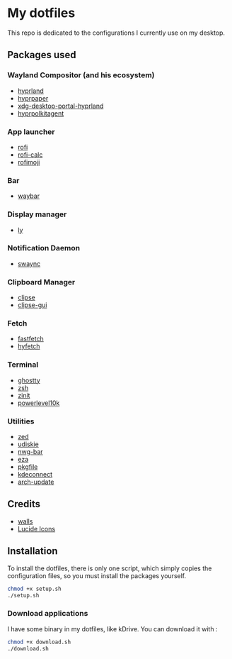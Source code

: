 # My dotfiles
This repo is dedicated to the configurations I currently use on my desktop.

## Packages used
### Wayland Compositor (and his ecosystem)
- [hyprland](https://archlinux.org/packages/extra/x86_64/hyprland/)
- [hyprpaper](https://archlinux.org/packages/extra/x86_64/hyprpaper/)
- [xdg-desktop-portal-hyprland](https://archlinux.org/packages/extra/x86_64/xdg-desktop-portal-hyprland/)
- [hyprpolkitagent](https://archlinux.org/packages/extra/x86_64/hyprpolkitagent/)

### App launcher
- [rofi](https://archlinux.org/packages/extra/x86_64/rofi/)
- [rofi-calc](https://archlinux.org/packages/extra/x86_64/rofi-calc/)
- [rofimoji](https://archlinux.org/packages/extra/any/rofimoji/)

### Bar
- [waybar](https://archlinux.org/packages/extra/x86_64/waybar/)

### Display manager
- [ly](https://archlinux.org/packages/extra/x86_64/ly/)

### Notification Daemon
- [swaync](https://archlinux.org/packages/extra/x86_64/swaync/)

### Clipboard Manager
- [clipse](https://aur.archlinux.org/packages/clipse)
- [clipse-gui](https://aur.archlinux.org/packages/clipse-gui)

### Fetch
- [fastfetch](https://archlinux.org/packages/extra/x86_64/fastfetch/)
- [hyfetch](https://archlinux.org/packages/extra/x86_64/hyfetch/)

### Terminal
- [ghostty](https://archlinux.org/packages/extra/x86_64/ghostty/)
- [zsh](https://archlinux.org/packages/extra/x86_64/zsh/)
- [zinit](https://github.com/zdharma-continuum/zinit)
- [powerlevel10k](https://github.com/romkatv/powerlevel10k#zinit)

### Utilities
- [zed](https://archlinux.org/packages/extra/x86_64/zed/)
- [udiskie](https://archlinux.org/packages/extra/any/udiskie/)
- [nwg-bar](https://archlinux.org/packages/extra/x86_64/nwg-bar/)
- [eza](https://archlinux.org/packages/extra/x86_64/eza/)
- [pkgfile](https://archlinux.org/packages/extra/x86_64/pkgfile/)
- [kdeconnect](https://archlinux.org/packages/extra/x86_64/kdeconnect/)
- [arch-update](https://aur.archlinux.org/packages/arch-update)

## Credits
- [walls](https://github.com/dharmx/walls)
- [Lucide Icons](https://lucide.dev/)

## Installation
To install the dotfiles, there is only one script, which simply copies the configuration files, so you must install the packages yourself.

```sh
chmod +x setup.sh
./setup.sh
```

### Download applications
I have some binary in my dotfiles, like kDrive. You can download it with :
```sh
chmod +x download.sh
./download.sh
```
